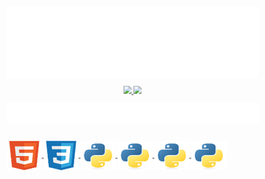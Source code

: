 ![Prazer, Tavinho!](https://raw.githubusercontent.com/otaviobizulli/otaviobizulli/main/prazertavinho.png)

<div align="center">
  <a href="https://github.com/otaviobizulli">
  <img height="150em" src="https://github-readme-stats.vercel.app/api?username=otaviobizulli&show_icons=true&theme=graywhite&include_all_commits=true&count_private=true"/>
  <img height="150em" src="https://github-readme-stats.vercel.app/api/top-langs/?username=otaviobizulli&layout=compact&langs_count=7&theme=graywhite"/>
</div>

 ![Skills:](https://raw.githubusercontent.com/otaviobizulli/otaviobizulli/main/skill.png)
<div>
  <div style="display: inline_block"><br>
  <img align="center" alt="skillhtml" height="60" width="70" src="https://raw.githubusercontent.com/devicons/devicon/master/icons/html5/html5-original.svg">
  <img align="center" alt="skillcss" height="60" width="70" src="https://raw.githubusercontent.com/devicons/devicon/master/icons/css3/css3-original.svg">
  <img align="center" alt="skillpython" height="60" width="70" src="https://raw.githubusercontent.com/devicons/devicon/master/icons/python/python-original.svg">
  <img align="center" alt="skillps" height="60" width="70" src="https://raw.githubusercontent.com/devicons/devicon/master/icons/python/python-original.svg">
  <img align="center" alt="skillvegas" height="60" width="70" src="https://raw.githubusercontent.com/devicons/devicon/master/icons/python/python-original.svg">
  <img align="center" alt="skillenglish" height="60" width="70" src="https://raw.githubusercontent.com/devicons/devicon/master/icons/python/python-original.svg">
</div>
